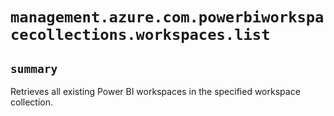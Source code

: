 # `management.azure.com.powerbiworkspacecollections.workspaces.list`

## `summary`
Retrieves all existing Power BI workspaces in the specified workspace collection.


